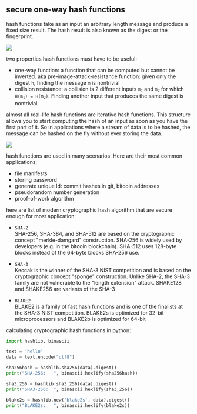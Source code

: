 ## secure one-way hash functions

hash functions take as an input an arbitrary length message and produce a fixed size result. The hash result is also known as the digest or the fingerprint.

![](https://fadasr.github.io/images/hash.png)

two properties hash functions must have to be useful:

- one-way function: a function that can be computed but cannot be inverted. aka pre-image-attack-resistance function: given only the digest `h`, finding the message `m` is nontrivial
- collision resistance: a collision is 2 different inputs <code>m<sub>1</sub></code> and <code>m<sub>2</sub></code> for which <code>H(m<sub>1</sub>) = H(m<sub>2</sub>)</code>. Finding another input that produces the same digest is nontrivial

almost all real-life hash functions are iterative hash functions. This structure allows you to start computing the hash of an input as soon as you have the first part of it. So in applications where a stream of data is to be hashed, the message can be hashed on the fly without ever storing the data.

![](https://fadasr.github.io/images/hash-process.png)

hash functions are used in many scenarios. Here are their most common applications:

- file manifests
- storing password
- generate unique Id: commit hashes in git, bitcoin addresses
- pseudorandom number generation
- proof-of-work algorithm

here are list of modern cryptographic hash algorithm that are secure enough for most application:

- `SHA-2`   
	SHA-256, SHA-384, and SHA-512 are based on the cryptographic concept "merkle-damgard" construction. SHA-256 is widely used by developers (e.g. in the bitcoin blockchain). SHA-512 uses 128-byte blocks instead of the 64-byte blocks SHA-256 use.

- `SHA-3`   
	Keccak is the winner of the SHA-3 NIST competition and is based on the cryptographic concept "sponge" construction. Unlike SHA-2, the SHA-3 family are not vulnerable to the "length extension" attack. SHAKE128 and SHAKE256 are variants of the SHA-3 

- `BLAKE2`   
	BLAKE2 is a family of fast hash functions and is one of the finalists at the SHA-3 NIST competition. BLAKE2s is optimized for 32-bit microprocessors and BLAKE2b is optimized for 64-bit

calculating cryptographic hash functions in python:

```python
import hashlib, binascii

text = 'hello'
data = text.encode("utf8")

sha256hash = hashlib.sha256(data).digest()
print("SHA-256:   ", binascii.hexlify(sha256hash))

sha3_256 = hashlib.sha3_256(data).digest()
print("SHA3-256:  ", binascii.hexlify(sha3_256))

blake2s = hashlib.new('blake2s', data).digest()
print("BLAKE2s:   ", binascii.hexlify(blake2s))
```
<!--stackedit_data:
eyJoaXN0b3J5IjpbMzcwNTkxNDk1LDIwMTk0NzgxMzIsLTEzMz
UxNDI1NDksNjIwMjA1MjgyXX0=
-->